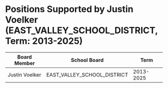 # Positions Supported by Justin Voelker (EAST_VALLEY_SCHOOL_DISTRICT, Term: 2013-2025)

| Board Member | School Board | Term |
|--------------|--------------|------|
| Justin Voelker | EAST_VALLEY_SCHOOL_DISTRICT | 2013-2025 |

